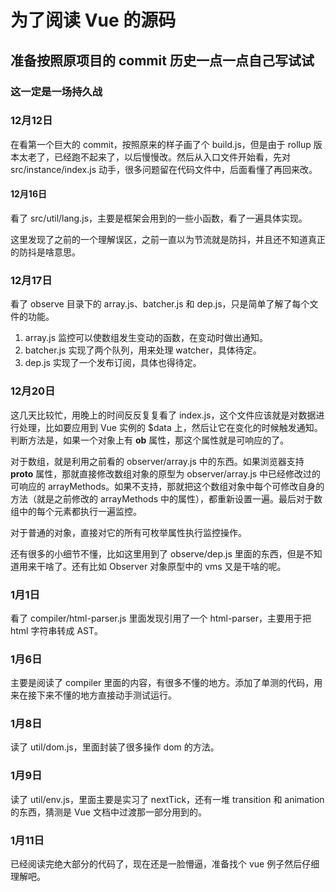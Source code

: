 # 为了阅读 Vue 的源码

## 准备按照原项目的 commit 历史一点一点自己写试试

### 这一定是一场持久战

### 12月12日

在看第一个巨大的 commit，按照原来的样子画了个 build.js，但是由于 rollup 版本太老了，已经跑不起来了，以后慢慢改。然后从入口文件开始看，先对 src/instance/index.js 动手，很多问题留在代码文件中，后面看懂了再回来改。

#### 12月16日

看了 src/util/lang.js，主要是框架会用到的一些小函数，看了一遍具体实现。

这里发现了之前的一个理解误区，之前一直以为节流就是防抖，并且还不知道真正的防抖是啥意思。

### 12月17日

看了 observe 目录下的 array.js、batcher.js 和 dep.js，只是简单了解了每个文件的功能。

1. array.js 监控可以使数组发生变动的函数，在变动时做出通知。
2. batcher.js 实现了两个队列，用来处理 watcher，具体待定。
3. dep.js 实现了一个发布订阅，具体也得待定。

### 12月20日

这几天比较忙，用晚上的时间反反复复看了 index.js，这个文件应该就是对数据进行处理，比如要应用到 Vue 实例的 $data 上，然后让它在变化的时候触发通知。判断方法是，如果一个对象上有 __ob__ 属性，那这个属性就是可响应的了。

对于数组，就是利用之前看的 observer/array.js 中的东西。如果浏览器支持 __proto__ 属性，那就直接修改数组对象的原型为 observer/array.js 中已经修改过的可响应的 arrayMethods。如果不支持，那就把这个数组对象中每个可修改自身的方法（就是之前修改的 arrayMethods 中的属性），都重新设置一遍。最后对于数组中的每个元素都执行一遍监控。

对于普通的对象，直接对它的所有可枚举属性执行监控操作。

还有很多的小细节不懂，比如这里用到了 observe/dep.js 里面的东西，但是不知道用来干啥了。还有比如 Observer 对象原型中的 vms 又是干啥的呢。

### 1月1日

看了 compiler/html-parser.js 里面发现引用了一个 html-parser，主要用于把 html 字符串转成 AST。

### 1月6日

主要是阅读了 compiler 里面的内容，有很多不懂的地方。添加了单测的代码，用来在接下来不懂的地方直接动手测试运行。

### 1月8日

读了 util/dom.js，里面封装了很多操作 dom 的方法。

### 1月9日

读了 util/env.js，里面主要是实习了 nextTick，还有一堆 transition 和 animation 的东西，猜测是 Vue 文档中过渡那一部分用到的。

### 1月11日

已经阅读完绝大部分的代码了，现在还是一脸懵逼，准备找个 vue 例子然后仔细理解吧。
